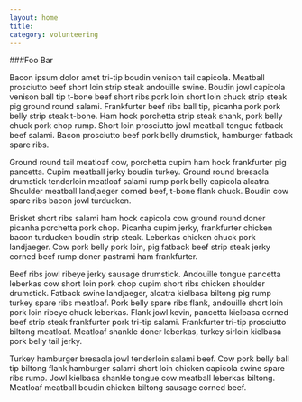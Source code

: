```yaml
---
layout: home
title:
category: volunteering
---
```




###Foo Bar

Bacon ipsum dolor amet tri-tip boudin venison tail capicola. Meatball prosciutto beef short loin strip steak andouille swine. Boudin jowl capicola venison ball tip t-bone beef short ribs pork loin short loin chuck strip steak pig ground round salami. Frankfurter beef ribs ball tip, picanha pork pork belly strip steak t-bone. Ham hock porchetta strip steak shank, pork belly chuck pork chop rump. Short loin prosciutto jowl meatball tongue fatback beef salami. Bacon prosciutto beef pork belly drumstick, hamburger fatback spare ribs.

Ground round tail meatloaf cow, porchetta cupim ham hock frankfurter pig pancetta. Cupim meatball jerky boudin turkey. Ground round bresaola drumstick tenderloin meatloaf salami rump pork belly capicola alcatra. Shoulder meatball landjaeger corned beef, t-bone flank chuck. Boudin cow spare ribs bacon jowl turducken.

Brisket short ribs salami ham hock capicola cow ground round doner picanha porchetta pork chop. Picanha cupim jerky, frankfurter chicken bacon turducken boudin strip steak. Leberkas chicken chuck pork landjaeger. Cow pork belly pork loin, pig fatback beef strip steak jerky corned beef rump doner pastrami ham frankfurter.

Beef ribs jowl ribeye jerky sausage drumstick. Andouille tongue pancetta leberkas cow short loin pork chop cupim short ribs chicken shoulder drumstick. Fatback swine landjaeger, alcatra kielbasa biltong pig rump turkey spare ribs meatloaf. Pork belly spare ribs flank, andouille short loin pork loin ribeye chuck leberkas. Flank jowl kevin, pancetta kielbasa corned beef strip steak frankfurter pork tri-tip salami. Frankfurter tri-tip prosciutto biltong meatloaf. Meatloaf shankle doner leberkas, turkey sirloin kielbasa pork belly tail jerky.

Turkey hamburger bresaola jowl tenderloin salami beef. Cow pork belly ball tip biltong flank hamburger salami short loin chicken capicola swine spare ribs rump. Jowl kielbasa shankle tongue cow meatball leberkas biltong. Meatloaf meatball boudin chicken biltong sausage corned beef.
